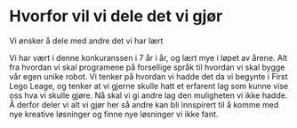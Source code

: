 # Hvorfor vil vi dele det vi gjør

Vi ønsker å dele med andre det vi har lært

Vi har vært i denne konkuranssen i 7 år i år, og lært mye i løpet av årene. Alt fra hvordan vi skal programene på forsellige språk til hvordan vi skal bygge vår egen unike robot.
Vi tenker på hvordan vi hadde det da vi begynte i First Lego Leage, og tenker at vi gjerne skulle hatt et erfarent lag som kunne vise oss hva vi skulle gjøre.
Nå skal vi gi andre lag den muligheten vi ikke hadde. Å derfor deler vi alt vi gjør her så andre kan bli innspirert til å komme med nye kreative løsninger og finne nye løsninger vi ikke fant.
